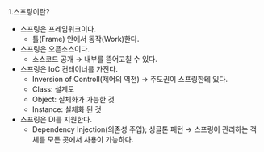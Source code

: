 1.스프링이란?
- 스프링은 프레임워크이다.
    - 틀(Frame) 안에서 동작(Work)한다.
- 스프링은 오픈소스이다.
    - 소스코드 공개 
        → 내부를 뜯어고칠 수 있다.
- 스프링은 IoC 컨테이너를 가진다.
    - Inversion of Controll(제어의 역전)
        → 주도권이 스프링한테 있다.
    - Class: 설계도
    - Object: 실체화가 가능한 것
    - Instance: 실체화 된 것
- 스프링은 DI를 지원한다.
    - Dependency Injection(의존성 주입); 싱글톤 패턴
        → 스프링이 관리하는 객체를 모든 곳에서 사용이 가능하다.
